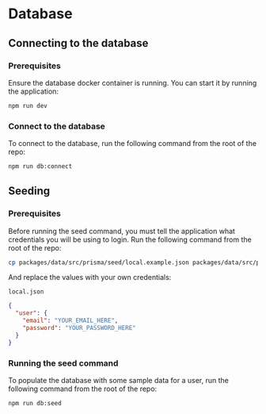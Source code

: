 # Database

## Connecting to the database

### Prerequisites

Ensure the database docker container is running. You can start it by running the application:

```bash
npm run dev
```

### Connect to the database

To connect to the database, run the following command from the root of the repo:

```bash
npm run db:connect
```

## Seeding

### Prerequisites

Before running the seed command, you must tell the application what credentials you will be using to login. Run the following command from the root of the repo:

```bash
cp packages/data/src/prisma/seed/local.example.json packages/data/src/prisma/seed/local.json
```

And replace the values with your own credentials:

`local.json`

```json
{
  "user": {
    "email": "YOUR_EMAIL_HERE",
    "password": "YOUR_PASSWORD_HERE"
  }
}
```

### Running the seed command

To populate the database with some sample data for a user, run the following command from the root of the repo:

```bash
npm run db:seed
```
